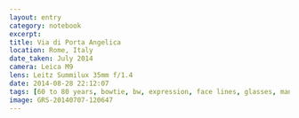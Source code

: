 ```yaml
--- 
layout: entry
category: notebook
excerpt:
title: Via di Porta Angelica
location: Rome, Italy
date_taken: July 2014
camera: Leica M9
lens: Leitz Summilux 35mm f/1.4
date: 2014-08-28 22:12:07
tags: [60 to 80 years, bowtie, bw, expression, face lines, glasses, man]
image: GRS-20140707-120647
---
```

